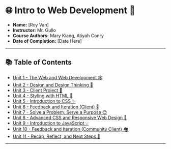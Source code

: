 # 🌐 Intro to Web Development 🤖

- **Name:** [Roy Van]
- **Instructor:** Mr. Gullo
- **Course Authors:** Mary Kiang, Atiyah Conry
- **Date of Completion:** [Date Here]

---

## 📚 Table of Contents


- [Unit 1 - The Web and Web Development 🕸️](https://github.com/spacerideowo/WebDev-Coursework-Roy-Van-/tree/main/Unit-1)
- [Unit 2 - Design and Design Thinking 🤔](https://github.com/spacerideowo/WebDev-Coursework-Roy-Van-/tree/main/Unit-2)
- [Unit 3 - Client Project 🤝](https://github.com/spacerideowo/WebDev-Coursework-Roy-Van-/tree/main/Unit-3)
- [Unit 4 - Styling with HTML 🎨](https://github.com/spacerideowo/WebDev-Coursework-Roy-Van-/tree/main/Unit-4)
- [Unit 5 - Introduction to CSS ✨](https://github.com/spacerideowo/WebDev-Coursework-Roy-Van-/tree/main/Unit-5)
- [Unit 6 - Feedback and Iteration (Client) 🔄](https://github.com/spacerideowo/WebDev-Coursework-Roy-Van-/tree/main/Unit-6)
- [Unit 7 - Solve a Problem, Serve a Purpose 😊](https://github.com/spacerideowo/WebDev-Coursework-Roy-Van-/tree/main/Unit-7)
- [Unit 8 - Advanced CSS and Responsive Web Design 📱](https://github.com/spacerideowo/WebDev-Coursework-Roy-Van-/tree/main/Unit-8)
- [Unit 9 - Introduction to JavaScript 💡](https://github.com/spacerideowo/WebDev-Coursework-Roy-Van-/tree/main/Unit-9)
- [Unit 10 - Feedback and Iteration (Community Client) 🏘️](https://github.com/spacerideowo/WebDev-Coursework-Roy-Van-/tree/main/Unit-10)
- [Unit 11 - Recap, Reflect, and Next Steps 🏁](https://github.com/spacerideowo/WebDev-Coursework-Roy-Van-/tree/main/Unit-11)

---